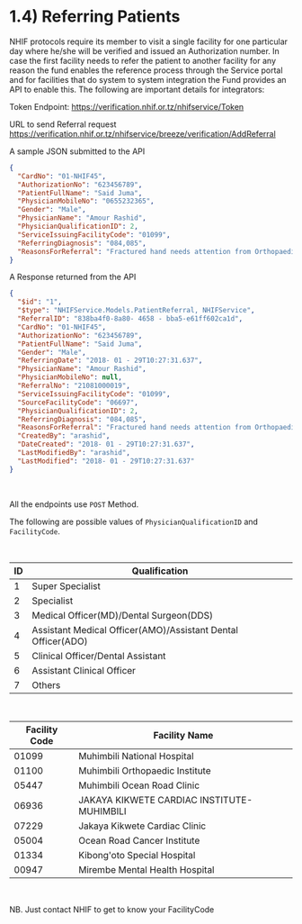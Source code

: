 # 1.4) Referring Patients


NHIF protocols require its member to visit a single facility for one
particular day where he/she will be verified and issued an Authorization
number. In case the first facility needs to refer the patient to another
facility for any reason the fund enables the reference process through the
Service portal and for facilities that do system to system integration the
Fund provides an API to enable this. The following are important details
for integrators:


Token Endpoint: https://verification.nhif.or.tz/nhifservice/Token


URL to send Referral request https://verification.nhif.or.tz/nhifservice/breeze/verification/AddReferral

A sample JSON submitted to the API

```json
{
  "CardNo": "01-NHIF45",
  "AuthorizationNo": "623456789",
  "PatientFullName": "Said Juma",
  "PhysicianMobileNo": "0655232365",
  "Gender": "Male",
  "PhysicianName": "Amour Rashid",
  "PhysicianQualificationID": 2,
  "ServiceIssuingFacilityCode": "01099",
  "ReferringDiagnosis": "084,085",
  "ReasonsForReferral": "Fractured hand needs attention from Orthopaedician at MOI"
}

```



A Response returned from the API

```json
{
  "$id": "1",
  "$type": "NHIFService.Models.PatientReferral, NHIFService",
  "ReferralID": "838ba4f0-8a80- 4658 - bba5-e61ff602ca1d",
  "CardNo": "01-NHIF45",
  "AuthorizationNo": "623456789",
  "PatientFullName": "Said Juma",
  "Gender": "Male",
  "ReferringDate": "2018- 01 - 29T10:27:31.637",
  "PhysicianName": "Amour Rashid",
  "PhysicianMobileNo": null,
  "ReferralNo": "21081000019",
  "ServiceIssuingFacilityCode": "01099",
  "SourceFacilityCode": "06697",
  "PhysicianQualificationID": 2,
  "ReferringDiagnosis": "084,085",
  "ReasonsForReferral": "Fractured hand needs attention from Orthopaedician at MOI",
  "CreatedBy": "arashid",
  "DateCreated": "2018- 01 - 29T10:27:31.637",
  "LastModifiedBy": "arashid",
  "LastModified": "2018- 01 - 29T10:27:31.637"
}

```

<br>


All the endpoints use `POST` Method. 


The following are possible values of `PhysicianQualificationID` and `FacilityCode`.

<br>

|ID| Qualification|
|--|--|
|1 | Super Specialist|
|2 | Specialist|
|3 | Medical Officer(MD)/Dental Surgeon(DDS)|
|4 | Assistant Medical Officer(AMO)/Assistant Dental Officer(ADO)|
|5 | Clinical Officer/Dental Assistant|
|6 | Assistant Clinical Officer|
|7 | Others|

<br>

|Facility Code |Facility Name|
|--|--|
|01099 |  Muhimbili National Hospital|
|01100 |  Muhimbili Orthopaedic Institute|
|05447 |  Muhimbili Ocean Road Clinic|
|06936 |  JAKAYA KIKWETE CARDIAC INSTITUTE-MUHIMBILI|
|07229 |  Jakaya Kikwete Cardiac Clinic|
|05004 |  Ocean Road Cancer Institute|
|01334 |  Kibong'oto Special Hospital|
|00947 |  Mirembe Mental Health Hospital|

<br>

NB. Just contact NHIF to get to know your FacilityCode

